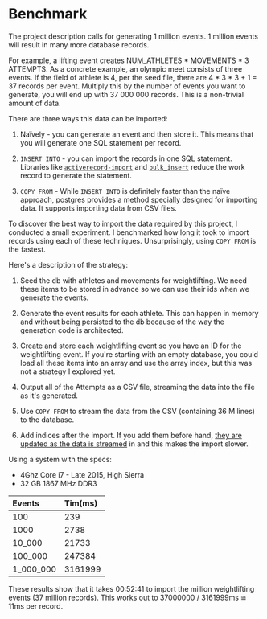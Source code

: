 # Benchmark

The project description calls for generating 1 million events. 1 million events
will result in many more database records.

For example, a lifting event creates NUM_ATHLETES * MOVEMENTS * 3 ATTEMPTS.
As a concrete example, an olympic meet consists of three events. If the field
of athlete is 4, per the seed file, there are 4 * 3 * 3 + 1 = 37 records per event.
Multiply this by the number of events you want to generate, you will end up with
37 000 000 records. This is a non-trivial amount of data.

There are three ways this data can be imported:

1. Naïvely - you can generate an event and then store it. This means that you
will generate one SQL statement per record.

2. `INSERT INTO` - you can import the records in one SQL statement. Libraries
like [`activerecord-import`](https://github.com/zdennis/activerecord-import) and
[`bulk_insert`](https://github.com/jamis/bulk_insert) reduce the work record to
generate the statement.

3. `COPY FROM` - While `INSERT INTO` is definitely faster than the naïve
approach, postgres provides a method specially designed for importing data. It
supports importing data from CSV files.

To discover the best way to import the data required by this project, I
conducted a small experiment. I benchmarked how long it took to import records
using each of these techniques. Unsurprisingly, using `COPY FROM` is the
fastest.

Here's a description of the strategy:

1. Seed the db with athletes and movements for weightlifting. We need these
items to be stored in advance so we can use their ids when we generate the
events.

2. Generate the event results for each athlete. This can happen in memory and
without being persisted to the db because of the way the generation code is
architected.

3. Create and store each weightlifting event so you have an ID for the
weightlifting event. If you're starting with an empty database, you could load
all these items into an array and use the array index, but this was not a strategy
I explored yet.

4. Output all of the Attempts as a CSV file, streaming the data into the file
as it's generated.

5. Use `COPY FROM` to stream the data from the CSV (containing 36 M lines) to
the database.

6. Add indices after the import. If you add them before hand, [they are updated
as the data is
streamed](https://www.postgresql.org/docs/9.6/static/populate.html) in and this
makes the import slower.

Using a system with the specs:

* 4Ghz Core i7 - Late 2015, High Sierra
* 32 GB 1867 MHz DDR3

| Events         |  Tim(ms)       |
| :------------- | :------------- |
| 100            | 239            |
| 1000           | 2738           |
| 10_000         | 21733          |
| 100_000        | 247384         |
| 1_000_000      | 3161999        |

These results show that it takes 00:52:41 to import the million weightlifting
events (37 million records). This works out to 37000000 / 3161999ms &cong; 11ms per
record.
